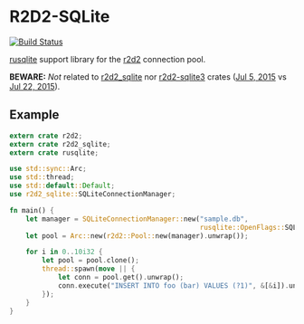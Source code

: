 # R2D2-SQLite

[![Build Status](https://travis-ci.org/gwenn/r2d2-sqlite.svg?branch=master)](https://travis-ci.org/gwenn/r2d2-sqlite)

[rusqlite](https://github.com/jgallagher/rusqlite) support library for the [r2d2](https://github.com/sfackler/r2d2) connection pool.

**BEWARE:** _Not_ related to [r2d2_sqlite](https://crates.io/crates/r2d2_sqlite) nor [r2d2-sqlite3](https://crates.io/crates/r2d2-sqlite3) crates ([Jul 5, 2015](551d1f71) vs [Jul 22, 2015](https://github.com/ivanceras/r2d2-sqlite/commit/8ea9f422493bb2fb7b4eea71e6a82a35d2dfca9c)).

## Example

```rust
extern crate r2d2;
extern crate r2d2_sqlite;
extern crate rusqlite;

use std::sync::Arc;
use std::thread;
use std::default::Default;
use r2d2_sqlite::SQLiteConnectionManager;

fn main() {
    let manager = SQLiteConnectionManager::new("sample.db",
                                               rusqlite::OpenFlags::SQLITE_OPEN_READ_WRITE);
    let pool = Arc::new(r2d2::Pool::new(manager).unwrap());

    for i in 0..10i32 {
        let pool = pool.clone();
        thread::spawn(move || {
            let conn = pool.get().unwrap();
            conn.execute("INSERT INTO foo (bar) VALUES (?1)", &[&i]).unwrap();
        });
    }
}
```
